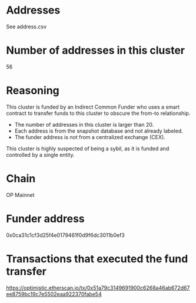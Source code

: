 # Addresses

See address.csv

# Number of addresses in this cluster

56

# Reasoning

This cluster is funded by an Indirect Common Funder who uses a smart contract to transfer funds to this cluster to obscure the from-to relationship.

- The number of addresses in this cluster is larger than 20.
- Each address is from the snapshot database and not already labeled.
- The funder address is not from a centralized exchange (CEX).

This cluster is highly suspected of being a sybil, as it is funded and controlled by a single entity.

# Chain

OP Mainnet

# Funder address

0x0ca31c1cf3d25f4e0179461f0d9f6dc3011b0ef3

# Transactions that executed the fund transfer

https://optimistic.etherscan.io/tx/0x51a79c3149691900c6268a46ab672d67ee8759bc19c7e5502eaa922370fabe54
